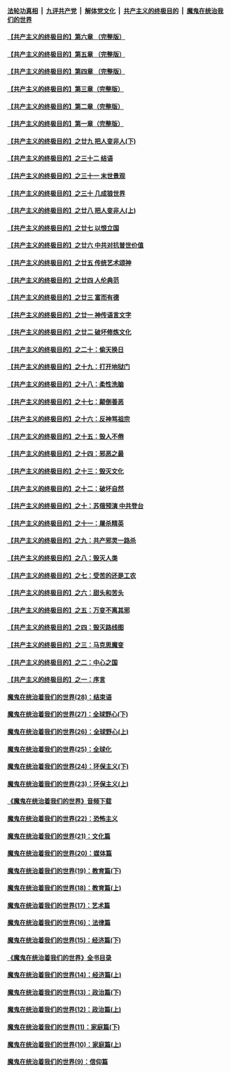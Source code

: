 

####  [法轮功真相](../../../../basic/blob/master/README.md?t=05080231) &nbsp;|&nbsp; [九评共产党](../../../../9ping.md/blob/master/README.md?t=05080231) &nbsp;|&nbsp; [解体党文化](../../../../jtdwh.md/blob/master/README.md?t=05080231)  &nbsp;|&nbsp; [共产主义的终极目的](../../../../gczydzjmd.md/blob/master/README.md?t=05080231) &nbsp;|&nbsp; [魔鬼在统治我们的世界](../../../../mgztzwmdsj.md/blob/master/README.md?t=05080231) 

#### [【共产主义的终极目的】第六章 （完整版）](../pages/nsc422/n11428913.md?t=05080231) 

#### [【共产主义的终极目的】第五章 （完整版）](../pages/nsc422/n11428912.md?t=05080231) 

#### [【共产主义的终极目的】第四章 （完整版）](../pages/nsc422/n11428907.md?t=05080231) 

#### [【共产主义的终极目的】第三章（完整版）](../pages/nsc422/n11428848.md?t=05080231) 

#### [【共产主义的终极目的】第二章（完整版）](../pages/nsc422/n11428831.md?t=05080231) 

#### [【共产主义的终极目的】第一章（完整版）](../pages/nsc422/n11417651.md?t=05080231) 

#### [【共产主义的终极目的】之廿九 把人变非人(下)](../pages/nsc422/n11344140.md?t=05080231) 

#### [【共产主义的终极目的】之三十二 结语](../pages/nsc422/n11360535.md?t=05080231) 

#### [【共产主义的终极目的】之三十一 末世景观](../pages/nsc422/n11351129.md?t=05080231) 

#### [【共产主义的终极目的】之三十 几成狼世界](../pages/nsc422/n11348280.md?t=05080231) 

#### [【共产主义的终极目的】之廿八 把人变非人(上)](../pages/nsc422/n11340492.md?t=05080231) 

#### [【共产主义的终极目的】之廿七 以恨立国](../pages/nsc422/n11336944.md?t=05080231) 

#### [【共产主义的终极目的】之廿六 中共对抗普世价值](../pages/nsc422/n11324785.md?t=05080231) 

#### [【共产主义的终极目的】之廿五 传统艺术颂神](../pages/nsc422/n11296396.md?t=05080231) 

#### [【共产主义的终极目的】之廿四 人伦典范](../pages/nsc422/n11296397.md?t=05080231) 

#### [【共产主义的终极目的】之廿三 富而有德](../pages/nsc422/n11283598.md?t=05080231) 

#### [【共产主义的终极目的】之廿一 神传语言文字](../pages/nsc422/n11263265.md?t=05080231) 

#### [【共产主义的终极目的】之廿二 破坏修炼文化](../pages/nsc422/n11245728.md?t=05080231) 

#### [【共产主义的终极目的】之二十：偷天换日](../pages/nsc422/n11238846.md?t=05080231) 

#### [【共产主义的终极目的】之十九：打开地狱门](../pages/nsc422/n11206376.md?t=05080231) 

#### [【共产主义的终极目的】之十八：柔性洗脑](../pages/nsc422/n11199994.md?t=05080231) 

#### [【共产主义的终极目的】之十七：颠倒善恶](../pages/nsc422/n11179782.md?t=05080231) 

#### [【共产主义的终极目的】之十六：反神骂祖宗](../pages/nsc422/n11166798.md?t=05080231) 

#### [【共产主义的终极目的】之十五：毁人不倦](../pages/nsc422/n11166792.md?t=05080231) 

#### [【共产主义的终极目的】之十四：邪恶之最](../pages/nsc422/n11150249.md?t=05080231) 

#### [【共产主义的终极目的】之十三：毁灭文化](../pages/nsc422/n11135227.md?t=05080231) 

#### [【共产主义的终极目的】之十二：破坏自然](../pages/nsc422/n11135214.md?t=05080231) 

#### [【共产主义的终极目的】之十：苏俄预演 中共登台](../pages/nsc422/n11118424.md?t=05080231) 

#### [【共产主义的终极目的】之十一：屠杀精英](../pages/nsc422/n11118442.md?t=05080231) 

#### [【共产主义的终极目的】之九：共产邪灵一路杀](../pages/nsc422/n11114139.md?t=05080231) 

#### [【共产主义的终极目的】之八：毁灭人类](../pages/nsc422/n11108503.md?t=05080231) 

#### [【共产主义的终极目的】之七：受苦的还是工农](../pages/nsc422/n11101809.md?t=05080231) 

#### [【共产主义的终极目的】之六：甜头和苦头](../pages/nsc422/n11096971.md?t=05080231) 

#### [【共产主义的终极目的】之五：万变不离其邪](../pages/nsc422/n11091285.md?t=05080231) 

#### [【共产主义的终极目的】之四：毁灭路线图](../pages/nsc422/n11086284.md?t=05080231) 

#### [【共产主义的终极目的】之三：马克思魔变](../pages/nsc422/n11061941.md?t=05080231) 

#### [【共产主义的终极目的】之二：中心之国](../pages/nsc422/n11047728.md?t=05080231) 

#### [【共产主义的终极目的】之一：序言](../pages/nsc422/n11086077.md?t=05080231) 

#### [魔鬼在统治着我们的世界(28)：结束语](../pages/nsc422/n10936246.md?t=05080231) 

#### [魔鬼在统治着我们的世界(27)：全球野心(下)](../pages/nsc422/n10928319.md?t=05080231) 

#### [魔鬼在统治着我们的世界(26)：全球野心(上)](../pages/nsc422/n10900318.md?t=05080231) 

#### [魔鬼在统治着我们的世界(25)：全球化](../pages/nsc422/n10788205.md?t=05080231) 

#### [魔鬼在统治着我们的世界(24)：环保主义(下)](../pages/nsc422/n10695307.md?t=05080231) 

#### [魔鬼在统治着我们的世界(23)：环保主义(上)](../pages/nsc422/n10688613.md?t=05080231) 

#### [《魔鬼在统治着我们的世界》音频下载](../pages/nsc422/n10635553.md?t=05080231) 

#### [魔鬼在统治着我们的世界(22)：恐怖主义](../pages/nsc422/n10614727.md?t=05080231) 

#### [魔鬼在统治着我们的世界(21)：文化篇](../pages/nsc422/n10597706.md?t=05080231) 

#### [魔鬼在统治着我们的世界(20)：媒体篇](../pages/nsc422/n10586579.md?t=05080231) 

#### [魔鬼在统治着我们的世界(19)：教育篇(下)](../pages/nsc422/n10564808.md?t=05080231) 

#### [魔鬼在统治着我们的世界(18)：教育篇(上)](../pages/nsc422/n10526970.md?t=05080231) 

#### [魔鬼在统治着我们的世界(17)：艺术篇](../pages/nsc422/n10499093.md?t=05080231) 

#### [魔鬼在统治着我们的世界(16)：法律篇](../pages/nsc422/n10485969.md?t=05080231) 

#### [魔鬼在统治着我们的世界(15)：经济篇(下)](../pages/nsc422/n10469975.md?t=05080231) 

#### [《魔鬼在统治着我们的世界》全书目录](../pages/nsc422/n10464261.md?t=05080231) 

#### [魔鬼在统治着我们的世界(14)：经济篇(上)](../pages/nsc422/n10457370.md?t=05080231) 

#### [魔鬼在统治着我们的世界(13)：政治篇(下)](../pages/nsc422/n10448270.md?t=05080231) 

#### [魔鬼在统治着我们的世界(12)：政治篇(上)](../pages/nsc422/n10444576.md?t=05080231) 

#### [魔鬼在统治着我们的世界(11)：家庭篇(下)](../pages/nsc422/n10440961.md?t=05080231) 

#### [魔鬼在统治着我们的世界(10)：家庭篇(上)](../pages/nsc422/n10435448.md?t=05080231) 

#### [魔鬼在统治着我们的世界(9)：信仰篇](../pages/nsc422/n10432159.md?t=05080231) 


